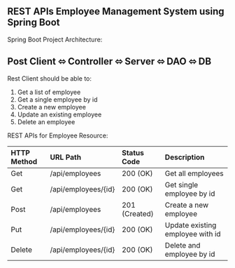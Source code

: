 <h2>REST APIs Employee Management System using Spring Boot</h2>

Spring Boot Project Architecture:
<h2>Post Client ⬄ Controller ⬄ Server ⬄ DAO ⬄ DB</h2>

Rest Client should be able to:
<ol>
<li>Get a list of employee</li>
<li>Get a single employee by id</li>
<li>Create a new employee</li>
<li>Update an existing employee</li>
<li>Delete an employee</li>
</ol>

REST APIs for Employee Resource:

|  HTTP Method  |       URL Path     |  Status Code  |           Description            |
| :-------------|:-------------------| :-------------| :--------------------------------|
| Get           | /api/employees     |  200 (OK)     | Get all employees                |
| Get           | /api/employees/{id}|  200 (OK)     | Get single employee by id        |
| Post          | /api/employees     |  201 (Created)| Create a new employee            |
| Put           | /api/employees/{id}|  200 (OK)     | Update existing employee with id |
| Delete        | /api/employees/{id}|  200 (OK)     | Delete and employee by id        |
